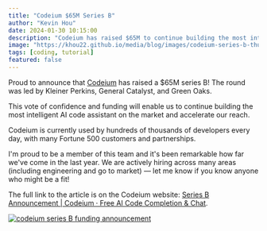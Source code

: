 ```yaml
---
title: "Codeium $65M Series B"
author: "Kevin Hou"
date: 2024-01-30 10:15:00
description: "Codeium has raised $65M to continue building the most intelligent AI code assistant on the market"
image: "https://khou22.github.io/media/blog/images/codeium-series-b-thumbnail.png"
tags: [coding, tutorial]
featured: false
---
```


Proud to announce that [Codeium](https://codeium.com) has raised a $65M series B! The round was led by Kleiner Perkins, General Catalyst, and Green Oaks.

This vote of confidence and funding will enable us to continue building the most intelligent AI code assistant on the market and accelerate our reach.

Codeium is currently used by hundreds of thousands of developers every day, with many Fortune 500 customers and partnerships.

I'm proud to be a member of this team and it's been remarkable how far we've come in the last year. We are actively hiring across many areas (including engineering and go to market) — let me know if you know anyone who might be a fit!

The full link to the article is on the Codeium website: [Series B Announcement | Codeium · Free AI Code Completion & Chat](https://codeium.com/blog/series-b-annoucement).

[![codeium series B funding announcement](https://khou22.github.io/media/blog/images/codeium-series-b-thumbnail.png)](https://codeium.com/blog/series-b-annoucement)
